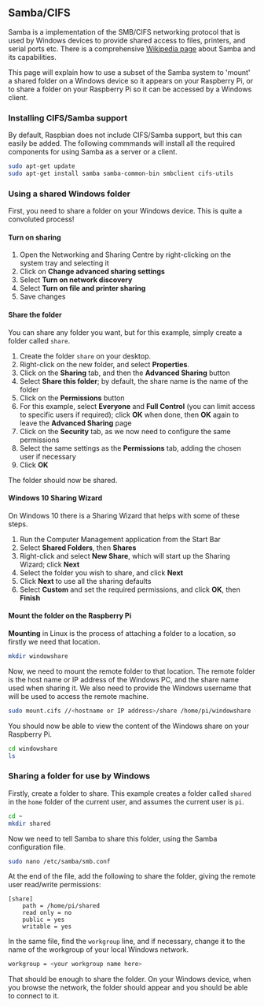 ## Samba/CIFS

Samba is a implementation of the SMB/CIFS networking protocol that is used by Windows devices to provide shared access to files, printers, and serial ports etc. There is a comprehensive [Wikipedia page](https://en.wikipedia.org/wiki/Samba_(software)) about Samba and its capabilities.

This page will explain how to use a subset of the Samba system to 'mount' a shared folder on a Windows device so it appears on your Raspberry Pi, or to share a folder on your Raspberry Pi so it can be accessed by a Windows client.

### Installing CIFS/Samba support

By default, Raspbian does not include CIFS/Samba support, but this can easily be added. The following commmands will install all the required components for using Samba as a server or a client.

```bash
sudo apt-get update
sudo apt-get install samba samba-common-bin smbclient cifs-utils
```

### Using a shared Windows folder

First, you need to share a folder on your Windows device. This is quite a convoluted process!

#### Turn on sharing

1. Open the Networking and Sharing Centre by right-clicking on the system tray and selecting it
1. Click on **Change advanced sharing settings**
1. Select **Turn on network discovery**
1. Select **Turn on file and printer sharing**
1. Save changes

#### Share the folder

You can share any folder you want, but for this example, simply create a folder called `share`. 

1. Create the folder `share` on your desktop.
1. Right-click on the new folder, and select **Properties**.
1. Click on the **Sharing** tab, and then the **Advanced Sharing** button
1. Select **Share this folder**; by default, the share name is the name of the folder
1. Click on the **Permissions** button
1. For this example, select **Everyone** and **Full Control** (you can limit access to specific users if required); click **OK** when done, then **OK** again to leave the **Advanced Sharing** page
1. Click on the **Security** tab, as we now need to configure the same permissions
1. Select the same settings as the **Permissions** tab, adding the chosen user if necessary
1. Click **OK**

The folder should now be shared.

#### Windows 10 Sharing Wizard

On Windows 10 there is a Sharing Wizard that helps with some of these steps.

1. Run the Computer Management application from the Start Bar
1. Select **Shared Folders**, then **Shares**
1. Right-click and select **New Share**, which will start up the Sharing Wizard; click **Next**
1. Select the folder you wish to share, and click **Next**
1. Click **Next** to use all the sharing defaults
1. Select **Custom** and set the required permissions, and click **OK**, then **Finish**

#### Mount the folder on the Raspberry Pi

**Mounting** in Linux is the process of attaching a folder to a location, so firstly we need that location.

```bash
mkdir windowshare
```

Now, we need to mount the remote folder to that location. The remote folder is the host name or IP address of the Windows PC, and the share name used when sharing it. We also need to provide the Windows username that will be used to access the remote machine.

```bash
sudo mount.cifs //<hostname or IP address>/share /home/pi/windowshare -o user=<name>
```

You should now be able to view the content of the Windows share on your Raspberry Pi.

```bash
cd windowshare
ls
```

### Sharing a folder for use by Windows

Firstly, create a folder to share. This example creates a folder called `shared` in the `home` folder of the current user, and  assumes the current user is `pi`.

```bash
cd ~
mkdir shared
```

Now we need to tell Samba to share this folder, using the Samba configuration file.

```bash
sudo nano /etc/samba/smb.conf
```

At the end of the file, add the following to share the folder, giving the remote user read/write permissions:

```
[share]
    path = /home/pi/shared
    read only = no
    public = yes
    writable = yes
```

In the same file, find the `workgroup` line, and if necessary, change it to the name of the workgroup of your local Windows network.

```bash
workgroup = <your workgroup name here>
```

That should be enough to share the folder. On your Windows device, when you browse the network, the folder should appear and you should be able to connect to it.

